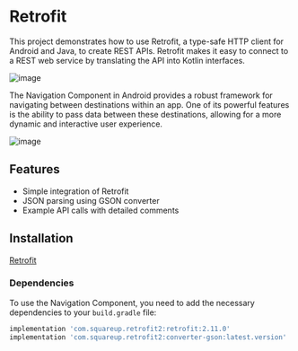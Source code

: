 
# Retrofit

This project demonstrates how to use Retrofit, a type-safe HTTP client for Android and Java, to create REST APIs. Retrofit makes it easy to connect to a REST web service by translating the API into Kotlin interfaces.

![image](https://github.com/3mohamed-abdelfattah/REST-APIs-Retrofit/assets/142848460/a9eecb80-26cd-4867-8f2e-9758ac826efe)

The Navigation Component in Android provides a robust framework for navigating between destinations within an app. One of its powerful features is the ability to pass data between these destinations, allowing for a more dynamic and interactive user experience.


![image](https://github.com/3mohamed-abdelfattah/REST-APIs-Retrofit/assets/142848460/67c3c3ff-2531-49c9-91bb-1e01652ca9e8)

## Features

- Simple integration of Retrofit
- JSON parsing using GSON converter
- Example API calls with detailed comments

## Installation

[Retrofit](https://github.com/square/retrofit)



### Dependencies

To use the Navigation Component, you need to add the necessary dependencies to your `build.gradle` file:

```gradle
implementation 'com.squareup.retrofit2:retrofit:2.11.0'
implementation 'com.squareup.retrofit2:converter-gson:latest.version'
```


